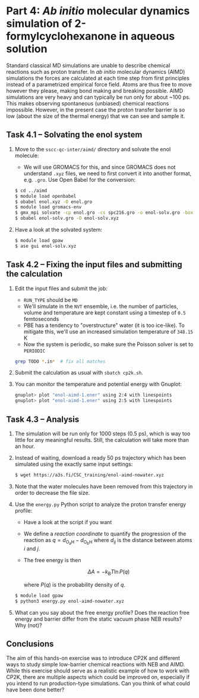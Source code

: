 # Part 4: *Ab initio* molecular dynamics simulation of 2-formylcyclohexanone in aqueous solution

Standard classical MD simulations are unable to describe chemical reactions such
as proton transfer. In *ab initio* molecular dynamics (AIMD) simulations the forces
are calculated at each time step from first principles instead of a parametrized
empirical force field. Atoms are thus free to move however they please, making bond
making and breaking possible. AIMD simulations are very heavy and can typically be
run only for about ~100 ps. This makes observing spontaneous (unbiased) chemical
reactions impossible. However, in the present case the proton transfer barrier
is so low (about the size of the thermal energy) that we can see and sample it.

## Task 4.1 – Solvating the enol system

1. Move to the `sscc-qc-inter/aimd/` directory and solvate the enol molecule:
   * We will use GROMACS for this, and since GROMACS does not understand `.xyz`
     files, we need to first convert it into another format, e.g. `.gro`. Use
     Open Babel for the conversion:

   ```bash
   $ cd ../aimd
   $ module load openbabel
   $ obabel enol.xyz -O enol.gro
   $ module load gromacs-env
   $ gmx_mpi solvate -cp enol.gro -cs spc216.gro -o enol-solv.gro -box 1.5 1.5 1.5
   $ obabel enol-solv.gro -O enol-solv.xyz
   ```

2. Have a look at the solvated system:

   ```bash
   $ module load gpaw
   $ ase gui enol-solv.xyz
   ```

## Task 4.2 – Fixing the input files and submitting the calculation

1. Edit the input files and submit the job:
   * `RUN_TYPE` should be `MD`
   * We'll simulate in the `NVT` ensemble, i.e. the number of particles, volume
     and temperature are kept constant using a timestep of `0.5` femtoseconds
   * PBE has a tendency to "overstructure" water (it is too ice-like). To mitigate
     this, we'll use an increased simulation temperature of `348.15` K
   * Now the system is periodic, so make sure the Poisson solver is set to
     `PERIODIC`

   ```bash
   grep TODO *.in*  # fix all matches
   ```

2. Submit the calculation as usual with `sbatch cp2k.sh`.
3. You can monitor the temperature and potential energy with Gnuplot:

   ```bash
   gnuplot> plot "enol-aimd-1.ener" using 2:4 with linespoints
   gnuplot> plot "enol-aimd-1.ener" using 2:5 with linespoints
   ```

## Task 4.3 – Analysis

1. The simulation will be run only for 1000 steps (0.5 ps), which is way too
   little for any meaningful results. Still, the calculation will take more
   than an hour.
2. Instead of waiting, download a ready 50 ps trajectory which has been simulated
   using the exactly same input settings:

   ```bash
   $ wget https://a3s.fi/CSC_training/enol-aimd-nowater.xyz
   ```

3. Note that the water molecules have been removed from this trajectory in order
   to decrease the file size.
4. Use the `energy.py` Python script to analyze the proton transfer energy profile:
   * Have a look at the script if you want
   * We define a _reaction coordinate_ to quantify the progression of the reaction
     as $q=d_\mathrm{O_a H}-d_\mathrm{O_b H}$ where $d_{ij}$ is the distance between
     atoms $i$ and $j$.
   * The free energy is then

     $$\Delta A=-k_\mathrm{B}T\ln P(q)$$

     where $P(q)$ is the probability density of $q$.

   ```bash
   $ module load gpaw
   $ python3 energy.py enol-aimd-nowater.xyz
   ```

5. What can you say about the free energy profile? Does the reaction free energy
   and barrier differ from the static vacuum phase NEB results? Why (not)?

## Conclusions

The aim of this hands-on exercise was to introduce CP2K and different ways to
study simple low-barrier chemical reactions with NEB and AIMD. While this
exercise should serve as a realistic example of how to work with CP2K, there
are multiple aspects which could be improved on, especially if you intend to run
production-type simulations. Can you think of what could have been done better?
